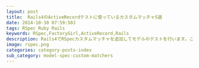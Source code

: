 ```yaml
---
layout: post
title:  Rails4のActiveRecordテストに使っているカスタムマッチャ5選
date: 2014-10-30 07:59:50J
tags: RSpec Ruby Rails
keywords: RSpec,FactoryGirl,ActiveRecord,Rails
description: Rails4でRSpecカスタムマッチャを追加してモデルのテストを行います。ここで紹介するカスタムマッチャではNOT NULL制約、UNIQUE制約、外部キー制約といったDB制約のテストや、FactoryGirlで正しくモデルを作れることなどをテストします。
image: rspec.png
categories: category-posts-index
sub_category: model-spec-custom-matchers
---
```

